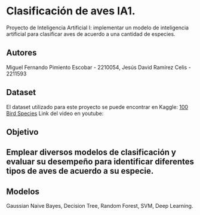 # Clasificación de aves IA1.
Proyecto de Inteligencia Artificial I: implementar un modelo de inteligencia artificial para clasificar aves de acuerdo a una cantidad de especies.
## Autores
Miguel Fernando Pimiento Escobar - 2210054, Jesús David Ramírez Celis - 2211593
## Dataset
El dataset utilizado para este proyecto se puede encontrar en Kaggle: [100 Bird Species](https://www.kaggle.com/datasets/gpiosenka/100-bird-species)
Link del video en youtube:
## Objetivo
Emplear diversos modelos de clasificación y evaluar su desempeño para identificar diferentes tipos de aves de acuerdo a su especie.
---
## Modelos  
Gaussian Naive Bayes, Decision Tree, Random Forest, SVM, Deep Learning.
